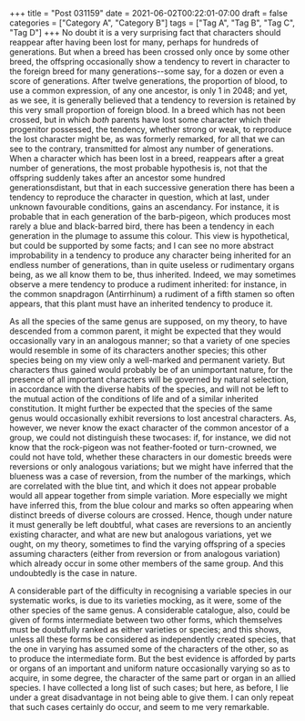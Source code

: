 +++
title = "Post 031159"
date = 2021-06-02T00:22:01-07:00
draft = false
categories = ["Category A", "Category B"]
tags = ["Tag A", "Tag B", "Tag C", "Tag D"]
+++
No doubt it is a very surprising fact that characters should reappear after having been lost for many, perhaps for hundreds of generations. But when a breed has been crossed only once by some other breed, the offspring occasionally show a tendency to revert in character to the foreign breed for many generations--some say, for a dozen or even a score of generations. After twelve generations, the proportion of blood, to use a common expression, of any one ancestor, is only 1 in 2048; and yet, as we see, it is generally believed that a tendency to reversion is retained by this very small proportion of foreign blood. In a breed which has not been crossed, but in which _both_ parents have lost some character which their progenitor possessed, the tendency, whether strong or weak, to reproduce the lost character might be, as was formerly remarked, for all that we can see to the contrary, transmitted for almost any number of generations. When a character which has been lost in a breed, reappears after a great number of generations, the most probable hypothesis is, not that the offspring suddenly takes after an ancestor some hundred generationsdistant, but that in each successive generation there has been a tendency to reproduce the character in question, which at last, under unknown favourable conditions, gains an ascendancy. For instance, it is probable that in each generation of the barb-pigeon, which produces most rarely a blue and black-barred bird, there has been a tendency in each generation in the plumage to assume this colour. This view is hypothetical, but could be supported by some facts; and I can see no more abstract improbability in a tendency to produce any character being inherited for an endless number of generations, than in quite useless or rudimentary organs being, as we all know them to be, thus inherited. Indeed, we may sometimes observe a mere tendency to produce a rudiment inherited: for instance, in the common snapdragon (Antirrhinum) a rudiment of a fifth stamen so often appears, that this plant must have an inherited tendency to produce it.

As all the species of the same genus are supposed, on my theory, to have descended from a common parent, it might be expected that they would occasionally vary in an analogous manner; so that a variety of one species would resemble in some of its characters another species; this other species being on my view only a well-marked and permanent variety. But characters thus gained would probably be of an unimportant nature, for the presence of all important characters will be governed by natural selection, in accordance with the diverse habits of the species, and will not be left to the mutual action of the conditions of life and of a similar inherited constitution. It might further be expected that the species of the same genus would occasionally exhibit reversions to lost ancestral characters. As, however, we never know the exact character of the common ancestor of a group, we could not distinguish these twocases: if, for instance, we did not know that the rock-pigeon was not feather-footed or turn-crowned, we could not have told, whether these characters in our domestic breeds were reversions or only analogous variations; but we might have inferred that the blueness was a case of reversion, from the number of the markings, which are correlated with the blue tint, and which it does not appear probable would all appear together from simple variation. More especially we might have inferred this, from the blue colour and marks so often appearing when distinct breeds of diverse colours are crossed. Hence, though under nature it must generally be left doubtful, what cases are reversions to an anciently existing character, and what are new but analogous variations, yet we ought, on my theory, sometimes to find the varying offspring of a species assuming characters (either from reversion or from analogous variation) which already occur in some other members of the same group. And this undoubtedly is the case in nature.

A considerable part of the difficulty in recognising a variable species in our systematic works, is due to its varieties mocking, as it were, some of the other species of the same genus. A considerable catalogue, also, could be given of forms intermediate between two other forms, which themselves must be doubtfully ranked as either varieties or species; and this shows, unless all these forms be considered as independently created species, that the one in varying has assumed some of the characters of the other, so as to produce the intermediate form. But the best evidence is afforded by parts or organs of an important and uniform nature occasionally varying so as to acquire, in some degree, the character of the same part or organ in an allied species. I have collected a long list of such cases; but here, as before, I lie under a great disadvantage in not being able to give them. I can only repeat that such cases certainly do occur, and seem to me very remarkable.
